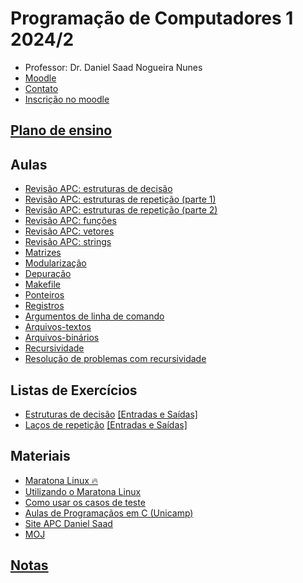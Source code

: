 
# Programação de Computadores 1 2024/2

- Professor: Dr. Daniel Saad Nogueira Nunes
- [Moodle](https://moodle.danielsaad.com)
- [Contato](https://danielsaad.com/contato)
- [Inscrição no moodle](https://docs.google.com/forms/d/e/1FAIpQLSfv4l-p4o9ifmU7mx0YXOrRReJ9rdt4cmt7kJnNjUbc1qFjXg/viewform?usp=sf_link)

## [Plano de ensino](/assets/planejamento/plano-de-ensino.pdf)

## Aulas

- [Revisão APC: estruturas de decisão](https://danielsaad.com/algoritmos-e-programacao-de-computadores/assets/aulas/estruturas-de-decisao.pdf)
- [Revisão APC: estruturas de repetição (parte 1)](https://danielsaad.com/algoritmos-e-programacao-de-computadores/assets/aulas/estruturas-de-repeticao.pdf)
- [Revisão APC: estruturas de repetição (parte 2)](https://danielsaad.com/algoritmos-e-programacao-de-computadores/assets/aulas/estruturas-de-repeticao-02.pdf)
- [Revisão APC: funções](https://danielsaad.com/algoritmos-e-programacao-de-computadores/assets/aulas/funcoes.pdf)
- [Revisão APC: vetores](https://danielsaad.com/algoritmos-e-programacao-de-computadores/assets/aulas/vetores.pdf)
- [Revisão APC: strings](https://danielsaad.com/algoritmos-e-programacao-de-computadores/assets/aulas/strings.pdf)
- [Matrizes](assets/aulas/matrizes.pdf)
- [Modularização](assets/aulas/modularizacao.pdf)
- [Depuração](assets/aulas/depuracao.pdf)
- [Makefile](assets/aulas/makefile.pdf)
- [Ponteiros](assets/aulas/ponteiros.pdf)
- [Registros](assets/aulas/registros.pdf)
- [Argumentos de linha de comando](assets/aulas/argumentos-de-linha-de-comando.pdf)
- [Arquivos-textos](assets/aulas/arquivos-textos.pdf)
- [Arquivos-binários](assets/aulas/arquivos-binarios.pdf)
- [Recursividade](assets/aulas/recursividade.pdf)
- [Resolução de problemas com recursividade](assets/aulas/recursao-resolucao-problemas.pdf)

## Listas de Exercícios

- [Estruturas de decisão](https://moj.naquadah.com.br/cgi-bin/contest.sh/saad_estruturas_de_decisao) [[Entradas e Saídas]](assets/entradas-e-saidas/estruturas-de-decisao-io.zip) 
- [Laços de repetição](https://moj.naquadah.com.br/cgi-bin/contest.sh/saad_pc1_2024_2_lacos_de_repeticao) [[Entradas e Saídas]](assets/entradas-e-saidas/estruturas-de-repeticao-io.zip)

## Materiais

- [Maratona Linux 🔥](https://nutellaboot.naquadah.com.br/disk-extra/maratonalinux-bootdisk-tete2204.raw.gz)
- [Utilizando o Maratona Linux](assets/utilizacao-maratona-linux.md)
- [Como usar os casos de teste](assets/entradas-e-saidas/como-usar-os-arquivos-de-teste.md)
- [Aulas de Programaçãos em C (Unicamp)](assets/aulas/proofs.pdf)
- [Site APC Daniel Saad](https://danielsaad.com/algoritmos-e-programacao-de-computadores)
- [MOJ](https://moj.naquadah.com.br)

## [Notas]()
